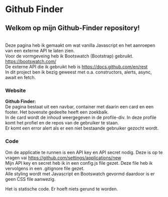 # Github Finder

## Welkom op mijn Github-Finder repository!

\
Deze pagina heb ik gemaakt om wat vanilla Javascript en het aanroepen van een externe API te laten zien. \
Voor de vormgeveing heb ik Bootswatch (Bootstrap) gebruikt. https://bootswatch.com/ \
De externe API die ik gebruikt heb is https://docs.github.com/en/rest \
In dit project ben ik bezig geweest met o.a. constructors,  alerts, async, await en fetch.



### Website
**Github Finder:**\
De pagina bestaat uit een navbar, container met daarin een card en een footer. Het bovenste gedeelte heeft een zoekbalk. \
In de card wordt de inhoud weergegeven in de profile-div. In deze profile komt het profiel en de repos van de gebruiker te staan. \
Er komt een error alert als er een niet bestaande gebruiker gezocht wordt. 



### Code
Om de applicatie te runnen is een API key en API secret nodig. Deze is op te vragen vai https://github.com/settings/applications/new \
Mijn API key en secret heb ik in een config.js file gezet. Deze file heb ik vervolgens in een .gitignore file gezet. \
Alle styling wordt met Javascript en Bootswatch gevormd daardoor is er geen CSS file aanwezig.

Het is statische code. Er hoeft niets gerund te worden.
